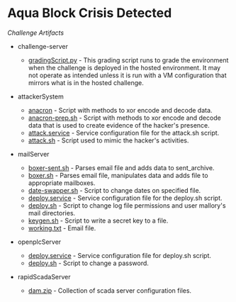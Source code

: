# Aqua Block Crisis Detected

_Challenge Artifacts_

- challenge-server
  - [gradingScript.py](./challenge-server/gradingScript.py) - This grading script runs to grade the environment when the challenge is deployed in the hosted environment. It may not operate as intended unless it is run with a VM configuration that mirrors what is in the hosted challenge. 

- attackerSystem
  - [anacron](./attackerSystem/anacron) - Script with methods to xor encode and decode data.
  - [anacron-prep.sh](./attackerSystem/anacron-prep.sh) - Script with methods to xor encode and decode data that is used to create evidence of the hacker's presence.
  - [attack.service](./attackerSystem/attack.service) - Service configuration file for the attack.sh script.
  - [attack.sh](./attackerSystem/attack.sh) - Script used to mimic the hacker's activities.

- mailServer
  - [boxer-sent.sh](./mailServer/boxer-sent.sh) - Parses email file and adds data to sent_archive.
  - [boxer.sh](./mailServer/boxer.sh) - Parses email file, manipulates data and adds file to appropriate mailboxes.
  - [date-swapper.sh](./mailServer/date-swapper.sh) - Script to change dates on specified file.
  - [deploy.service](./mailServer/deploy.service) - Service configuration file for the deploy.sh script.
  - [deploy.sh](./mailServer/deploy.sh) - Script to change log file permissions and user mallory's mail directories.
  - [keygen.sh](./mailServer/keygen.sh) - Script to write a secret key to a file.
  - [working.txt](./mailServer/working.txt) - Email file.

- openplcServer 
  - [deploy.service](./openplcServer/deploy.service) - Service configuration file for deploy.sh script.
  - [deploy.sh](./openplcServer/deploy.sh) - Script to change a password.

- rapidScadaServer
  - [dam.zip](./openplcServer/dam.zip) - Collection of scada server configuration files.
